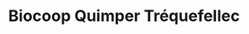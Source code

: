 ---
title: "Biocoop Quimper Tréquefellec"
url: /quimper/biocoop-quimper-trequefellec/
shop: supermarché
---
